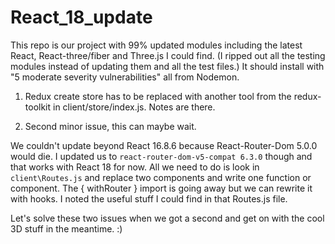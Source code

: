 # React_18_update

This repo is our project with 99% updated modules including the latest React, React-three/fiber and Three.js I could find.
(I ripped out all the testing modules instead of updating them and all the test files.)
It should install with "5 moderate severity vulnerabilities" all from Nodemon.

1.   Redux create store has to be replaced with another tool from the redux-toolkit in client/store/index.js.  Notes are there.

2.  Second minor issue, this can maybe wait.

We couldn't update beyond React 16.8.6 because React-Router-Dom 5.0.0 would die.
I updated us to `react-router-dom-v5-compat 6.3.0` though and that works with React 18 for now.
All we need to do is look in `client\Routes.js` and replace two components and write one function or component.
The { withRouter } import is going away but we can rewrite it with hooks.
I noted the useful stuff I could find in that Routes.js file.

Let's solve these two issues when we got a second and get on with the cool 3D stuff in the meantime.  :)
